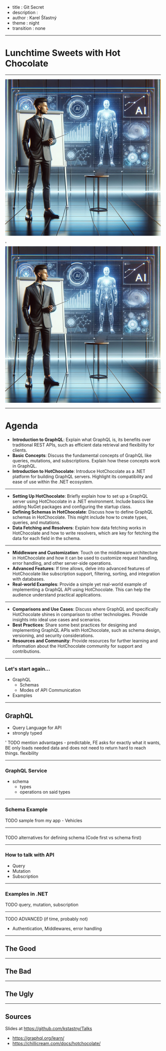 ﻿- title : Git Secret
- description : 
- author : Karel Šťastný
- theme : night 
- transition : none

***


# Lunchtime Sweets with Hot Chocolate

***

<img src="./images/ai-powered.png" />

' ![](images/ai-powered.png)

***

# Agenda

- **Introduction to GraphQL**: Explain what GraphQL is, its benefits over traditional REST APIs, such as efficient data retrieval and flexibility for clients.
- **Basic Concepts**: Discuss the fundamental concepts of GraphQL like queries, mutations, and subscriptions. Explain how these concepts work in GraphQL.
- **Introduction to HotChocolate**: Introduce HotChocolate as a .NET platform for building GraphQL servers. Highlight its compatibility and ease of use within the .NET ecosystem.

---

- **Setting Up HotChocolate**: Briefly explain how to set up a GraphQL server using HotChocolate in a .NET environment. Include basics like adding NuGet packages and configuring the startup class.
- **Defining Schemas in HotChocolate**: Discuss how to define GraphQL schemas in HotChocolate. This might include how to create types, queries, and mutations.
- **Data Fetching and Resolvers**: Explain how data fetching works in HotChocolate and how to write resolvers, which are key for fetching the data for each field in the schema.

---

- **Middleware and Customization**: Touch on the middleware architecture in HotChocolate and how it can be used to customize request handling, error handling, and other server-side operations.
- **Advanced Features**: If time allows, delve into advanced features of HotChocolate like subscription support, filtering, sorting, and integration with databases.
- **Real-world Examples**: Provide a simple yet real-world example of implementing a GraphQL API using HotChocolate. This can help the audience understand practical applications.

---

- **Comparisons and Use Cases**: Discuss where GraphQL and specifically HotChocolate shines in comparison to other technologies. Provide insights into ideal use cases and scenarios.
- **Best Practices**: Share some best practices for designing and implementing GraphQL APIs with HotChocolate, such as schema design, versioning, and security considerations.
- **Resources and Community**: Provide resources for further learning and information about the HotChocolate community for support and contributions.

***

### Let's start again...

- GraphQL
    - Schemas
    - Modes of API Communication 
- Examples

***

## GraphQL

- Query Language for API
- strongly typed

' TODO mention advantages - predictable, FE asks for exactly what it wants, BE only loads needed data and does not need to return hard to reach things. flexibility

***

### GraphQL Service

- schema
    - types
    - operations on said types

***

### Schema Example

TODO sample from my app - Vehicles

***

###

TODO alternatives for defining schema (Code first vs schema first)

***

### How to talk with API

- Query
- Mutation
- Subscription

***

### Examples in .NET

TODO query, mutation, subscription


***

TODO ADVANCED (if time, probably not)
 - Authentication, Middlewares, error handling

***

## The Good



***

## The Bad



***

## The Ugly



***

## Sources

Slides at https://github.com/kstastny/Talks

* https://graphql.org/learn/
* https://chillicream.com/docs/hotchocolate/